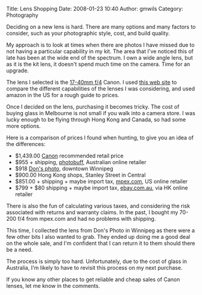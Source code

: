 Title: Lens Shopping
Date: 2008-01-23 10:40
Author: gmwils
Category: Photography

Deciding on a new lens is hard. There are many options and many factors
to consider, such as your photographic style, cost, and build quality.

My approach is to look at times when there are photos I have missed due
to not having a particular capability in my kit. The area that I've
noticed this of late has been at the wide end of the spectrum. I own a
wide angle lens, but as it is the kit lens, it doesn't spend much time
on the camera. Time for an upgrade.

The lens I selected is the [17-40mm f/4][] Canon. I used [this web
site][] to compare the different capabilities of the lenses I was
considering, and used amazon in the US for a rough guide to prices.

Once I decided on the lens, purchasing it becomes tricky. The cost of
buying glass in Melbourne is not small if you walk into a camera store.
I was lucky enough to be flying through Hong Kong and Canada, so had
some more options.

Here is a comparison of prices I found when hunting, to give you an idea
of the differences:

-   $1,439.00 [Canon][] recommended retail price
-   $955 + shipping, [photobuff][], Australian online retailer
-   $918 [Don's photo][], downtown Winnipeg
-   $900.00 Hong Kong shops, Stanley Street in Central
-   $851.00 + shipping + maybe import tax, [mpex.com][], US online
    retailer
-   $799 + $80 shipping + maybe import tax, [ebay.com.au][], via HK
    online retailer

There is also the fun of calculating various taxes, and considering the
risk associated with returns and warranty claims. In the past, I bought
my 70-200 f/4 from mpex.com and had no problems with shipping.

This time, I collected the lens from Don's Photo in Winnipeg as there
were a few other bits I also wanted to grab. They ended up doing me a
good deal on the whole sale, and I'm confident that I can return it to
them should there be a need.

The process is simply too hard. Unfortunately, due to the cost of glass
in Australia, I'm likely to have to revisit this process on my next
purchase.

If you know any other places to get reliable and cheap sales of Canon
lenses, let me know in the comments.

  [17-40mm f/4]: http://www.the-digital-picture.com/Reviews/Canon-EF-17-40mm-f-4.0-L-USM-Lens-Review.aspx
  [this web site]: http://www.the-digital-picture.com/Reviews/
  [Canon]: http://canon.com.au/products/visual/cameras_lenses_accessories/ultrawide_zoom_lenses.html
  [photobuff]: http://photobuff.com.au/index.php?main_page=product_info&products_id=20
  [Don's photo]: http://www.donsphoto.com/contactus.html#divid=5
  [mpex.com]: http://www.mpex.com/browse.cfm/4,679.htm
  [ebay.com.au]: http://search.ebay.com.au/search/search.dll?sofocus=bs&sbrftog=1&dfsp=1&from=R10&_trksid=m37&satitle=17-40mm+canon+lens&sacat=-1%26catref%3DC6&bs=Search&sargn=-1%26saslc%3D2&sadis=200&fpos=Postcode&sabfmts=1&saobfmts=insif&ga10244=10425&ftrt=1&ftrv=1&saprclo=&saprchi=&fsop=1%26fsoo%3D1
